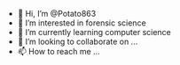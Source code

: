 - 👋 Hi, I’m @Potato863
- 👀 I’m interested in forensic science
- 🌱 I’m currently learning computer science
- 💞️ I’m looking to collaborate on ...
- 📫 How to reach me ...

<!---
Potato863/Potato863 is a ✨ special ✨ repository because its `README.md` (this file) appears on your GitHub profile.
You can click the Preview link to take a look at your changes.
--->
